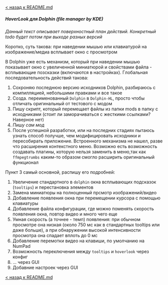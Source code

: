 [< назад к README.md](README.md)
##### HoverLook для Dolphin (file manager by KDE)


*Данный текст описывает поверхностный план действий. Конкретный todo будет потом при выходе разных версий*

Коротко, суть такова: при наведении мышью или клавиатурой на изображение/медиа всплывает окно с просмотром

В Dolphin уже есть механизм, который при наведении мышью показывает окно с увеличенной миниатюрой и свойствами файла - всплывающие позсказки (включаются в настройках). Глобальная последовательность действий такова:

1. Сохроняю последнюю версию исходников Dolphin, разбираюсь с компилляцией, небольшими правками и все такое
2. Созда. переименованный `Dolphin` в `Dolphin-HL`, просто чтобы отличать оригинальный от тестового с модом
2. Пишу скрипт, который перемещает файлы из папки mods в папку с исходниками (стоит ли заморачиваться с жесткими ссылками? Наверное нет)
3. *Пишу сам мод*
4. После успешной разработки, или на последних стадиях пытаюсь узнать способ получше, чем модифицировать исходники и пересобирать приложение. Встроенного механизма не нашел, разве что расширения контекстного меню. Возможно есть возможность создавать плагины, которую нельзя заменить в меню,так как `ffmpegtrumbs` каким-то образом смогло расширить оригинальный функционал

Пункт 3 самый основной, распишу его подробней:

1. Увеличение стандартного в `dolphin` окна всплывающих подсказок (`tooltips`) и перестановка элементов
2. Замена миниатюры на полноценный прсмотр изображений/видео
3. Добавление появления окна при перемещении курсора с помощью клавиатуры
4. Добавление файла конфигурации, где можно поменять скорость появления окна, повтор видео и много чего еще
5. Умная скорость (а точнее - темп) появления: при обычном просмотре она низкая (около 750 мс как в стандартных tooltips или даже больше), а при обнаружении высокой интенсивности просмотра она спадает вплоть до 0 мс
6. Добавление перемотки видео на клавиши, по умолчанию на NumPad
7. Возможность переключения между `tooltips` и `hoverlook` через конфиг
8. ... через GUI
9. Добавние настроек через GUI

[< назад к README.md](README.md)
